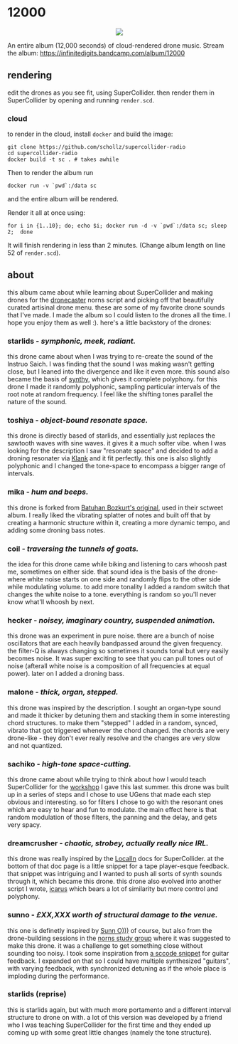 # 12000


<center>
	<img src="https://user-images.githubusercontent.com/6550035/132101212-a812f1fc-7a59-4184-9667-d4ff6595fef7.jpg">
</center>


An entire album (12,000 seconds) of cloud-rendered drone music. Stream the album: https://infinitedigits.bandcamp.com/album/12000

## rendering

edit the drones as you see fit, using SuperCollider. then render them in SuperCollider by opening and running `render.scd`.

### cloud

to render in the cloud, install `docker` and build the image:

```
git clone https://github.com/schollz/supercollider-radio
cd supercollider-radio
docker build -t sc . # takes awhile
```

Then to render the album run

```
docker run -v `pwd`:/data sc
```

and the entire album will be rendered. 

Render it all at once using:

```
for i in {1..10}; do; echo $i; docker run -d -v `pwd`:/data sc; sleep 2;  done
```

It will finish rendering in less than 2 minutes. (Change album length on line 52 of `render.scd`).

## about


this album came about while learning about SuperCollider and making drones for the [dronecaster](https://llllllll.co/t/dronecaster/34737) norns script and picking off that beautifully curated artisinal drone menu. these are some of my favorite drone sounds that I've made. I made the album so I could listen to the drones all the time. I hope you enjoy them as well :). here's a little backstory of the drones:


### starlids - *symphonic, meek, radiant.*
	
this drone came about when I was trying to re-create the sound of the Instruo Saich. I was finding that the sound I was making wasn't getting close, but I leaned into the divergence and like it even more. this sound also became the basis of [synthy](https://llllllll.co/t/synthy/), which gives it complete polyphony. for this drone I made it randomly polyphonic, sampling particular intervals of the root note at random frequency. I feel like the shifting tones parallel the nature of the sound. 
	
### toshiya - *object-bound resonate space.*
	
this drone is directly based of starlids, and essentially just replaces the sawtooth waves with sine waves. it gives it a much softer vibe. when I was looking for the description I saw "resonate space" and decided to add a droning resonater via [Klank](https://doc.sccode.org/Classes/Klank.html) and it fit perfectly. this one is also slightly polyphonic and I changed the tone-space to encompass a bigger range of intervals. 
	
### mika - *hum and beeps.*

this drone is forked from [Batuhan Bozkurt's original](https://ia600202.us.archive.org/29/items/sc140/sc140_sourcecode.txt), used in their sctweet album. I really liked the vibrating splatter of notes and built off that by creating a harmonic structure within it, creating a more dynamic tempo, and adding some droning bass notes.


### coil - *traversing the tunnels of goats.*

the idea for this drone came while biking and listening to cars whoosh past me, sometimes on either side. that sound idea is the basis of the drone- where white noise starts on one side and randomly flips to the other side while modulating volume. to add more tonality I added a random switch that changes the white noise to a tone. everything is random so you'll never know what'll whoosh by next.

### hecker - *noisey, imaginary country, suspended animation.*

this drone was an experiment in pure noise. there are a bunch of noise oscillators that are each heavily bandpassed around the given frequency. the filter-Q is always changing so sometimes it sounds tonal but very easily becomes noise. It was super exciting to see that you can pull tones out of noise (afterall white noise is a composition of all frequencies at equal power). later on I added a droning bass.

### malone - *thick, organ, stepped.*

this drone was inspired by the description. I sought an organ-type sound and made it thicker by detuning them and stacking them in some interesting chord structures. to make them "stepped" I added in a random, synced, vibrato that got triggered whenever the chord changed. the chords are very drone-like - they don't ever really resolve and the changes are very slow and not quantized.

### sachiko - *high-tone space-cutting.*

this drone came about while trying to think about how I would teach SuperCollider for the [workshop](https://llllllll.co/t/supercollider-norns-workshops-july-11th-and-july-25th/45623) I gave this last summer. this drone was built up in a series of steps and I chose to use UGens that made each step obvious and interesting. so for filters I chose to go with the resonant ones which are easy to hear and fun to modulate. the main effect here is that random modulation of those filters, the panning and the delay, and gets very spacy.

### dreamcrusher - *chaotic, strobey, actually really nice IRL.*


this drone was really inspired by the [LocalIn](https://depts.washington.edu/dxscdoc/Help/Classes/LocalIn.html) docs for SuperCollider. at the bottom of that doc page is a little snippet for a tape player-esque feedback. that snippet was intriguing and I wanted to push all sorts of synth sounds through it, which became this drone. this drone also evolved into another script I wrote, [icarus](https://llllllll.co/t/icarus/43271) which bears a lot of similarity but more control and polyphony.

### sunno - *£XX,XXX worth of structural damage to the venue.*

this one is definetly inspired by [Sunn O)))](https://www.youtube.com/watch?v=IswnGaGxvRQ) of course, but also from the drone-building sessions in the [norns study group](https://llllllll.co/t/discord-norns-study-group/) where it was suggested to make this drone. it was a challenge to get something close without sounding too noisy. I took some inspiration from [a sccode snippet](https://sccode.org/1-5aC) for guitar feedback. I expanded on that so I could have multiple synthesized "guitars", with varying feedback, with synchronized detuning as if the whole place is imploding during the performance.

### starlids (reprise) 

this is starlids again, but with much more portamento and a different interval structure to drone on with. a lot of this version was developed by a friend who I was teaching SuperCollider for the first time and they ended up coming up with some great little changes (namely the tone structure).